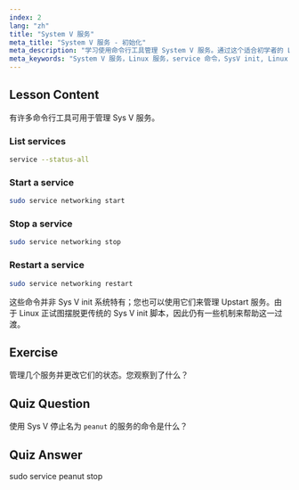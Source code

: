 ```yaml
---
index: 2
lang: "zh"
title: "System V 服务"
meta_title: "System V 服务 - 初始化"
meta_description: "学习使用命令行工具管理 System V 服务。通过这个适合初学者的 Linux 教程，了解如何列出、启动、停止和重启服务。"
meta_keywords: "System V 服务，Linux 服务，service 命令，SysV init, Linux 教程，Linux 初学者，服务管理，Linux 指南"
---
```


## Lesson Content

有许多命令行工具可用于管理 Sys V 服务。

### List services

```bash
service --status-all
```

### Start a service

```bash
sudo service networking start
```

### Stop a service

```bash
sudo service networking stop
```

### Restart a service

```bash
sudo service networking restart
```

这些命令并非 Sys V init 系统特有；您也可以使用它们来管理 Upstart 服务。由于 Linux 正试图摆脱更传统的 Sys V init 脚本，因此仍有一些机制来帮助这一过渡。

## Exercise

管理几个服务并更改它们的状态。您观察到了什么？

## Quiz Question

使用 Sys V 停止名为 `peanut` 的服务的命令是什么？

## Quiz Answer

sudo service peanut stop
